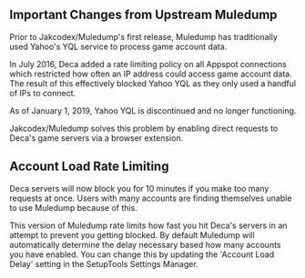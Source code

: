 ##  Important Changes from Upstream Muledump

Prior to Jakcodex/Muledump's first release, Muledump has traditionally used Yahoo's YQL service to process game account data. 

In July 2016, Deca added a rate limiting policy on all Appspot connections which restricted how often an IP address could access game account data. The result of this effectively blocked Yahoo YQL as they only used a handful of IPs to connect.

As of January 1, 2019, Yahoo YQL is discontinued and no longer functioning.

Jakcodex/Muledump solves this problem by enabling direct requests to Deca's game servers via a browser extension.

## Account Load Rate Limiting

Deca servers will now block you for 10 minutes if you make too many requests at once. Users with many accounts are finding themselves unable to use Muledump because of this.

This version of Muledump rate limits how fast you hit Deca's servers in an attempt to prevent you getting blocked. By default Muledump will automatically determine the delay necessary based how many accounts you have enabled. You can change this by updating the 'Account Load Delay' setting in the SetupTools Settings Manager.
